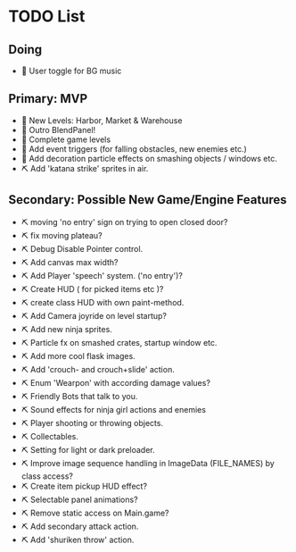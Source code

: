 # TODO List

## Doing
- 🧪 User toggle for BG music

## Primary: MVP
- 🧪 New Levels: Harbor, Market & Warehouse
- 🧪 Outro BlendPanel!
- 🧪 Complete game levels
- 🧪 Add event triggers (for falling obstacles, new enemies etc.)
- 🧪 Add decoration particle effects on smashing objects / windows etc.
- ⛏️ Add 'katana strike' sprites in air.

## Secondary: Possible New Game/Engine Features
- ⛏️ moving 'no entry' sign on trying to open closed door?
- ⛏️ fix moving plateau?
- ⛏️ Debug Disable Pointer control.
- ⛏️ Add canvas max width?
- ⛏️ Add Player 'speech' system. ('no entry')?
- ⛏️ Create HUD ( for picked items etc )?
- ⛏️ create class HUD with own paint-method.
- ⛏️ Add Camera joyride on level startup?
- ⛏️ Add new ninja sprites.
- ⛏️ Particle fx on smashed crates, startup window etc.
- ⛏️ Add more cool flask images.
- ⛏️ Add 'crouch- and crouch+slide' action.
- ⛏️ Enum 'Wearpon' with according damage values?
- ⛏️ Friendly Bots that talk to you.
- ⛏️ Sound effects for ninja girl actions and enemies
- ⛏️ Player shooting or throwing objects.
- ⛏️ Collectables.
- ⛏️ Setting for light or dark preloader.
- ⛏️ Improve image sequence handling in ImageData (FILE_NAMES) by class access?
- ⛏️ Create item pickup HUD effect?
- ⛏️ Selectable panel animations?
- ⛏️ Remove static access on Main.game?
- ⛏️ Add secondary attack action.
- ⛏️ Add 'shuriken throw' action.

